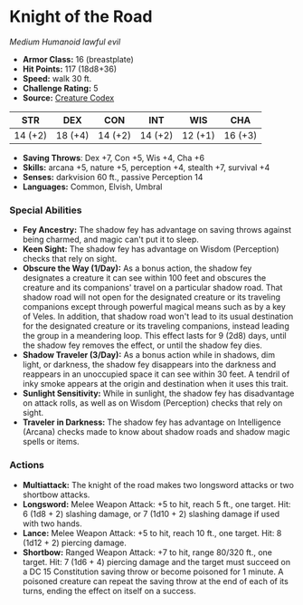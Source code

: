 # Knight of the Road

*Medium* *Humanoid* *lawful evil*

- **Armor Class:** 16 (breastplate)
- **Hit Points:** 117 (18d8+36)
- **Speed:** walk 30 ft.
- **Challenge Rating:** 5
- **Source:** [Creature Codex](https://koboldpress.com/kpstore/product/creature-codex-for-5th-edition-dnd/)

| STR | DEX | CON | INT | WIS | CHA |
| --- | --- | --- | --- | --- | --- |
| 14 (+2) | 18 (+4) | 14 (+2) | 14 (+2) | 12 (+1) | 16 (+3) |

- **Saving Throws**: Dex +7, Con +5, Wis +4, Cha +6
- **Skills:** arcana +5, nature +5, perception +4, stealth +7, survival +4
- **Senses:** darkvision 60 ft., passive Perception 14
- **Languages:** Common, Elvish, Umbral
### Special Abilities
- **Fey Ancestry:** The shadow fey has advantage on saving throws against being charmed, and magic can't put it to sleep.
- **Keen Sight:** The shadow fey has advantage on Wisdom (Perception) checks that rely on sight.
- **Obscure the Way (1/Day):** As a bonus action, the shadow fey designates a creature it can see within 100 feet and obscures the creature and its companions' travel on a particular shadow road. That shadow road will not open for the designated creature or its traveling companions except through powerful magical means such as by a key of Veles. In addition, that shadow road won't lead to its usual destination for the designated creature or its traveling companions, instead leading the group in a meandering loop. This effect lasts for 9 (2d8) days, until the shadow fey removes the effect, or until the shadow fey dies.
- **Shadow Traveler (3/Day):** As a bonus action while in shadows, dim light, or darkness, the shadow fey disappears into the darkness and reappears in an unoccupied space it can see within 30 feet. A tendril of inky smoke appears at the origin and destination when it uses this trait.
- **Sunlight Sensitivity:** While in sunlight, the shadow fey has disadvantage on attack rolls, as well as on Wisdom (Perception) checks that rely on sight.
- **Traveler in Darkness:** The shadow fey has advantage on Intelligence (Arcana) checks made to know about shadow roads and shadow magic spells or items.
### Actions
- **Multiattack:** The knight of the road makes two longsword attacks or two shortbow attacks.
- **Longsword:** Melee Weapon Attack: +5 to hit, reach 5 ft., one target. Hit: 6 (1d8 + 2) slashing damage, or 7 (1d10 + 2) slashing damage if used with two hands.
- **Lance:** Melee Weapon Attack: +5 to hit, reach 10 ft., one target. Hit: 8 (1d12 + 2) piercing damage.
- **Shortbow:** Ranged Weapon Attack: +7 to hit, range 80/320 ft., one target. Hit: 7 (1d6 + 4) piercing damage and the target must succeed on a DC 15 Constitution saving throw or become poisoned for 1 minute. A poisoned creature can repeat the saving throw at the end of each of its turns, ending the effect on itself on a success.
